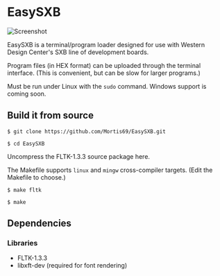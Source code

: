 EasySXB
=======

![Screenshot](https://raw.githubusercontent.com/Mortis69/EasySXB/master/screenshots/screenshot.png)

EasySXB is a terminal/program loader designed for use with Western Design Center's SXB line of development boards.

Program files (in HEX format) can be uploaded through the terminal interface. (This is convenient, but can be slow for larger programs.)

Must be run under Linux with the ```sudo``` command. Windows support is coming soon.

## Build it from source
```$ git clone https://github.com/Mortis69/EasySXB.git```

```$ cd EasySXB```

Uncompress the FLTK-1.3.3 source package here.

The Makefile supports ```linux``` and ```mingw``` cross-compiler targets.
(Edit the Makefile to choose.)

```$ make fltk```

```$ make```

## Dependencies

### Libraries

 * FLTK-1.3.3
 * libxft-dev (required for font rendering)

